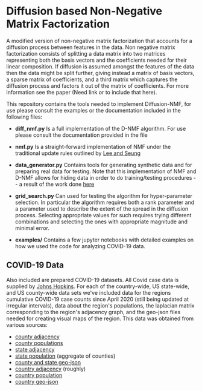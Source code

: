# Diffusion based Non-Negative Matrix Factorization
A modified version of non-negative matrix factorization that accounts for a diffusion process between features in the data. Non negative matrix factorization consists of splitting a data matrix into two matrices representing both the basis vectors and the coefficients needed for their linear composition. If diffusion is assumed amongst the features of the data then the data might be split further, giving instead a matrix of basis vectors, a sparse matrix of coefficients, and a third matrix which captures the diffusion process and factors it out of the matrix of coefficients. For more information see the paper (Need link or to include that here).

This repository contains the tools needed to implement Diffusion-NMF, for use please consult the examples or the documentation included in the following files:

- **diff_nmf.py** 
Is a full implementation of the D-NMF algorithm. For use please consult the documentation provided in the file

- **nmf.py**
Is a straight-forward implementation of NMF under the traditional update rules outlined by [Lee and Seung](https://papers.nips.cc/paper/2000/hash/f9d1152547c0bde01830b7e8bd60024c-Abstract.html)

- **data_generator.py**
Contains tools for generating synthetic data and for preparing real data for testing. Note that this implementation of NMF and D-NMF allows for hiding data in order to do training/testing procedures -- a result of the work done [here](https://www.guangtunbenzhu.com/nonnegative-matrix-factorization)

- **grid_search.py**
Can used for testing the algorithm for hyper-parameter selection. In particular the algorithm requires both a rank parameter and a parameter used to describe the extent of the spread in the diffusion process. Selecting appropriate values for such requires trying different combinations and selecting the ones with appropriate magnitude and minimal error.

- **examples/**
Contains a few jupyter notebooks with detailed examples on how we used the code for analyzing COVID-19 data.

## COVID-19 Data

Also included are prepared COVID-19 datasets. All Covid case data is supplied by [Johns Hopkins](https://github.com/CSSEGISandData/COVID-19). For each of the country-wide, US state-wide, and US county-wide data sets we've included data for the regions cumulative COVID-19 case counts since April 2020 (still being updated at irregular intervals), data about the region's populations, the laplacian matrix corresponding to the region's adjacency graph, and the geo-json files needed for creating visual maps of the region. This data was obtained from various sources: 
- [county adjacency](https://www.census.gov/geographies/reference-files/2010/geo/county-adjacency.html) 
- [county populations](https://www.census.gov/data/datasets/time-series/demo/popest/2010s-counties-total.html)
- [state adjacency](https://data.world/bryon/state-adjacency)
- [state population](https://www.census.gov/data/datasets/time-series/demo/popest/2010s-counties-total.html) (aggregate of counties)
- [county and state geo-json](https://eric.clst.org/tech/usgeojson/)
- [country adjacency](https://github.com/geodatasource/country-borders) (roughly)
- [country population](https://data.worldbank.org/indicator/SP.POP.TOTL)
- [country geo-json](https://datahub.io/core/geo-countries#resource-countries)


